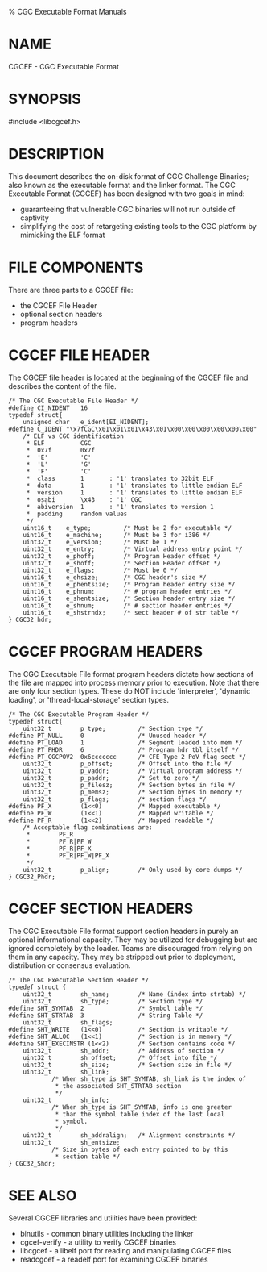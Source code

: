 % CGC Executable Format Manuals

# NAME
CGCEF - CGC Executable Format

# SYNOPSIS
\#include \<libcgcef.h\>

# DESCRIPTION
This document describes the on-disk format of CGC Challenge Binaries; also known as the executable format and the linker format.
The CGC Executable Format (CGCEF) has been designed with two goals in mind:

- guaranteeing that vulnerable CGC binaries will not run outside of captivity
- simplifying the cost of retargeting existing tools to the CGC platform by mimicking the ELF format

# FILE COMPONENTS

There are three parts to a CGCEF file:

- the CGCEF File Header
- optional section headers
- program headers

# CGCEF FILE HEADER
The CGCEF file header is located at the beginning of the CGCEF file and describes the content of the file.

    /* The CGC Executable File Header */
    #define CI_NIDENT   16
    typedef struct{
        unsigned char	e_ident[EI_NIDENT];
    #define C_IDENT	"\x7fCGC\x01\x01\x01\x43\x01\x00\x00\x00\x00\x00\x00"
        /* ELF vs CGC identification 
         * ELF          CGC
         *  0x7f        0x7f
         *  'E'         'C'
         *  'L'         'G'
         *  'F'         'C'
         *  class       1       : '1' translates to 32bit ELF
         *  data        1       : '1' translates to little endian ELF
         *  version     1       : '1' translates to little endian ELF
         *  osabi       \x43    : '1' CGC
         *  abiversion  1       : '1' translates to version 1
         *  padding     random values
         */
        uint16_t	e_type;         /* Must be 2 for executable */
        uint16_t	e_machine;      /* Must be 3 for i386 */
        uint32_t	e_version;      /* Must be 1 */
        uint32_t	e_entry;        /* Virtual address entry point */
        uint32_t	e_phoff;        /* Program Header offset */
        uint32_t	e_shoff;        /* Section Header offset */
        uint32_t	e_flags;        /* Must be 0 */
        uint16_t	e_ehsize;       /* CGC header's size */
        uint16_t	e_phentsize;    /* Program header entry size */
        uint16_t	e_phnum;        /* # program header entries */
        uint16_t	e_shentsize;    /* Section header entry size */
        uint16_t	e_shnum;        /* # section header entries */
        uint16_t	e_shstrndx;     /* sect header # of str table */
    } CGC32_hdr;


# CGCEF PROGRAM HEADERS
The CGC Executable File format program headers dictate how sections of the file are mapped into process memory prior to execution.
Note that there are only four section types.
These do NOT include 'interpreter', 'dynamic loading', or 'thread-local-storage' section types.

    /* The CGC Executable Program Header */
    typedef struct{
        uint32_t        p_type;         /* Section type */
    #define PT_NULL     0               /* Unused header */
    #define PT_LOAD     1               /* Segment loaded into mem */
    #define PT_PHDR     6               /* Program hdr tbl itself */
    #define PT_CGCPOV2  0x6ccccccc      /* CFE Type 2 PoV flag sect */
        uint32_t        p_offset;       /* Offset into the file */
        uint32_t        p_vaddr;        /* Virtual program address */
        uint32_t        p_paddr;        /* Set to zero */
        uint32_t        p_filesz;       /* Section bytes in file */
        uint32_t        p_memsz;        /* Section bytes in memory */
        uint32_t        p_flags;        /* section flags */
    #define PF_X        (1<<0)          /* Mapped executable */
    #define PF_W        (1<<1)          /* Mapped writable */
    #define PF_R        (1<<2)          /* Mapped readable */
        /* Acceptable flag combinations are:
         *        PF_R
         *        PF_R|PF_W
         *        PF_R|PF_X
         *        PF_R|PF_W|PF_X
         */
        uint32_t        p_align;        /* Only used by core dumps */
    } CGC32_Phdr;


# CGCEF SECTION HEADERS
The CGC Executable File format support section headers in purely an
optional informational capacity.
They may be utilized for debugging but are ignored completely by the loader.
Teams are discouraged from relying on them in any capacity.
They may be stripped out prior to deployment, distribution or consensus evaluation.

    /* The CGC Executable Section Header */
    typedef struct {
        uint32_t        sh_name;        /* Name (index into strtab) */
        uint32_t        sh_type;        /* Section type */
    #define SHT_SYMTAB  2               /* Symbol table */
    #define SHT_STRTAB  3               /* String Table */
        uint32_t        sh_flags;
    #define SHT_WRITE   (1<<0)          /* Section is writable */
    #define SHT_ALLOC   (1<<1)          /* Section is in memory */
    #define SHT_EXECINSTR (1<<2)        /* Section contains code */
        uint32_t        sh_addr;        /* Address of section */
        uint32_t        sh_offset;      /* Offset into file */
        uint32_t        sh_size;        /* Section size in file */
        uint32_t        sh_link;
                /* When sh_type is SHT_SYMTAB, sh_link is the index of
                 * the associated SHT_STRTAB section
                 */
        uint32_t        sh_info;
                /* When sh_type is SHT_SYMTAB, info is one greater
                 * than the symbol table index of the last local
                 * symbol.
                 */
        uint32_t        sh_addralign;   /* Alignment constraints */
        uint32_t        sh_entsize;
                /* Size in bytes of each entry pointed to by this
                 * section table */
    } CGC32_Shdr;


# SEE ALSO

Several CGCEF libraries and utilities have been provided:

- binutils - common binary utilities including the linker
- cgcef-verify - a utility to verify CGCEF binaries
- libcgcef - a libelf port for reading and manipulating CGCEF files
- readcgcef - a readelf port for examining CGCEF binaries
